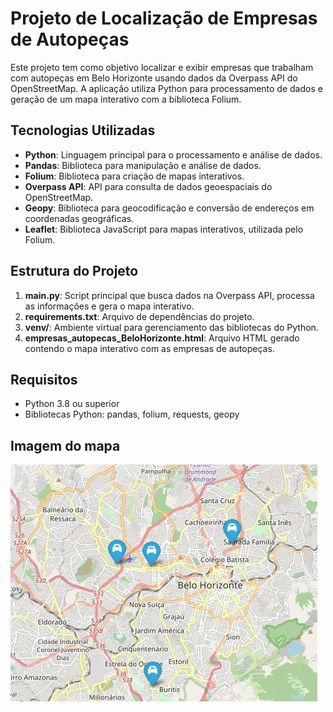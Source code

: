 # Projeto de Localização de Empresas de Autopeças

Este projeto tem como objetivo localizar e exibir empresas que trabalham com autopeças em Belo Horizonte usando dados da Overpass API do OpenStreetMap. A aplicação utiliza Python para processamento de dados e geração de um mapa interativo com a biblioteca Folium.

## Tecnologias Utilizadas

- **Python**: Linguagem principal para o processamento e análise de dados.
- **Pandas**: Biblioteca para manipulação e análise de dados.
- **Folium**: Biblioteca para criação de mapas interativos.
- **Overpass API**: API para consulta de dados geoespaciais do OpenStreetMap.
- **Geopy**: Biblioteca para geocodificação e conversão de endereços em coordenadas geográficas.
- **Leaflet**: Biblioteca JavaScript para mapas interativos, utilizada pelo Folium.

## Estrutura do Projeto

1. **main.py**: Script principal que busca dados na Overpass API, processa as informações e gera o mapa interativo.
2. **requirements.txt**: Arquivo de dependências do projeto.
3. **venv/**: Ambiente virtual para gerenciamento das bibliotecas do Python.
4. **empresas_autopecas_BeloHorizonte.html**: Arquivo HTML gerado contendo o mapa interativo com as empresas de autopeças.

## Requisitos

- Python 3.8 ou superior
- Bibliotecas Python: pandas, folium, requests, geopy

## Imagem do mapa 
![imagem mapa](img/mapa.png)